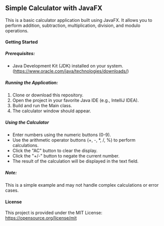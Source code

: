 ## Simple Calculator with JavaFX

This is a basic calculator application built using JavaFX. It allows you to perform addition, subtraction, multiplication, division, and modulo operations.

#### Getting Started

##### Prerequisites:

- Java Development Kit (JDK) installed on your system. (https://www.oracle.com/java/technologies/downloads/)

##### Running the Application:

1. Clone or download this repository.
2. Open the project in your favorite Java IDE (e.g., IntelliJ IDEA).
3. Build and run the Main class.
4. The calculator window should appear.

##### Using the Calculator

- Enter numbers using the numeric buttons (0-9).
- Use the arithmetic operator buttons (+, -, \*, /, %) to perform calculations.
- Click the "AC" button to clear the display.
- Click the "+/-" button to negate the current number.
- The result of the calculation will be displayed in the text field.

##### Note:

This is a simple example and may not handle complex calculations or error cases.

#### License

This project is provided under the MIT License: https://opensource.org/license/mit
